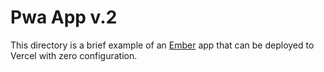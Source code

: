 # Pwa App v.2

This directory is a brief example of an [Ember](https://emberjs.com/) app that can be deployed to Vercel with zero configuration.

